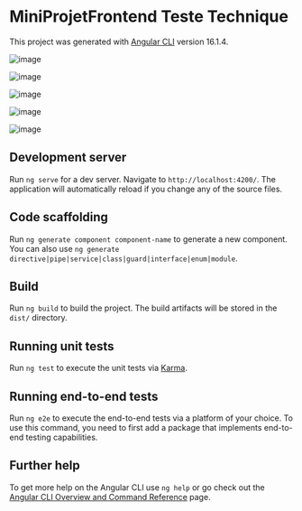 # MiniProjetFrontend Teste Technique 

This project was generated with [Angular CLI](https://github.com/angular/angular-cli) version 16.1.4.

![image](https://github.com/Mehdii909/mini_projet_frontend/assets/76838172/2fe08fae-990d-40bf-acf0-b07667c1e10b)

![image](https://github.com/Mehdii909/mini_projet_frontend/assets/76838172/79b44ca2-b303-4565-977e-c5f606ca3be1)

![image](https://github.com/Mehdii909/mini_projet_frontend/assets/76838172/6c386de0-b148-4d96-8997-52a9653ff58b)

![image](https://github.com/Mehdii909/mini_projet_frontend/assets/76838172/1b32976b-16d8-475e-9ef4-83e1c88eed96)

![image](https://github.com/Mehdii909/mini_projet_frontend/assets/76838172/4b3c3bdf-df1f-43ab-af69-54d7ce6fcc67)

## Development server

Run `ng serve` for a dev server. Navigate to `http://localhost:4200/`. The application will automatically reload if you change any of the source files.

## Code scaffolding

Run `ng generate component component-name` to generate a new component. You can also use `ng generate directive|pipe|service|class|guard|interface|enum|module`.

## Build

Run `ng build` to build the project. The build artifacts will be stored in the `dist/` directory.

## Running unit tests

Run `ng test` to execute the unit tests via [Karma](https://karma-runner.github.io).

## Running end-to-end tests

Run `ng e2e` to execute the end-to-end tests via a platform of your choice. To use this command, you need to first add a package that implements end-to-end testing capabilities.

## Further help

To get more help on the Angular CLI use `ng help` or go check out the [Angular CLI Overview and Command Reference](https://angular.io/cli) page.
